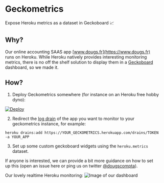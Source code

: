 # Geckometrics
Expose Heroku metrics as a dataset in Geckoboard :chart_with_upwards_trend:

## Why?
Our online accounting SAAS app [www.dougs.fr](https://www.dougs.fr) runs on Heroku. While Heroku natively provides interesting monitoring metrics, there is no off the shelf solution to display them in a [Geckoboard](https://www.geckoboard.com/) dashboard, so we made it.

## How?
1. Deploy Geckometrics somewhere (for instance on an Heroku free hobby dyno):

[![Deploy](https://www.herokucdn.com/deploy/button.svg)](https://heroku.com/deploy)

2. Redirect the [log drain](https://devcenter.heroku.com/articles/log-drains) of the app you want to monitor to your geckometrics instance, for example:

```
heroku drains:add https://YOUR_GECKOMETRICS.herokuapp.com/drains/TOKEN -a YOUR_APP
```

3. Set up some custom geckoboard widgets using the `heroku.metrics` dataset.

If anyone is interested, we can provide a bit more guidance on how to set up this (open an issue here or ping us on twitter [@dougscompta](https://twitter.com/dougscompta)).

Our lovely realtime Heroku monitoring:
![Image of our dashboard](http://i.imgur.com/dIrzMWZ.png)
